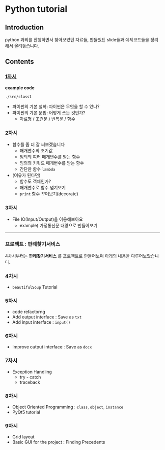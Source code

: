 # Python tutorial

## Introduction

python 과외를 진행하면서 찾아보았던 자료들, 만들었던 slide들과 예제코드들을 정리해서 올려놓습니다.

## Contents

### [1차시](https://docs.google.com/presentation/d/1Qsd68FPtWAYPN9jQnQmSQffuDem6AK43-E7E5URCQCI/edit?usp=sharing)

__example code__
```
./src/class1
```
- 파이썬의 기본 철학: 파이썬은 무엇을 할 수 있나?
- 파이썬의 기본 문법: 어떻게 쓰는 것인가?  
  - 자료형 / 조건문 / 반복문 / 함수

### 2차시

- 함수를 좀 더 잘 써보겠습니다
  - 매개변수의 초기값  
  - 임의의 여러 매개변수를 받는 함수  
  - 임의의 키워드 매개변수를 받는 함수
  - 간단한 함수 `lambda`
- (여유가 된다면)
  - 함수도 객체인가?
  - 매개변수로 함수 넘겨보기
  - `print` 함수 꾸며보기(decorate)

### 3차시  

- File IO(Input/Output)을 이용해보아요
  - example) 가정통신문 대량으로 만들어보기  

---

### __프로젝트 : 판례찾기서비스__  

4차시부터는 __판례찾기서비스__ 를 프로젝트로 만들어보며 아래의 내용을 다루어보았습니다.

### 4차시

- `beautifulSoup` Tutorial  

### 5차시 

- code refactorng
- Add output interface : Save as `txt`
- Add input interface : `input()`

### 6차시

- Improve output interface : Save as `docx`  

### 7차시

- Exception Handling
  - try - catch
  - traceback

### 8차시

- Object Oriented Programming : `class`, `object`, `instance`
- PyQt5 tutorial

### 9차시

- Grid layout
- Basic GUI for the project : Finding Precedents
